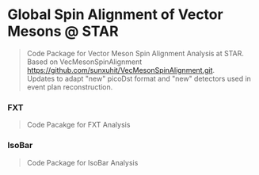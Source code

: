 # Global Spin Alignment of Vector Mesons @ STAR

> Code Package for Vector Meson Spin Alignment Analysis at STAR.    
> Based on VecMesonSpinAlignment <https://github.com/sunxuhit/VecMesonSpinAlignment.git>.    
> Updates to adapt "new" picoDst format and "new" detectors used in event plan reconstruction.    

### FXT
> Code Pacakge for FXT Analysis

###  IsoBar
> Code Package for IsoBar Analysis


